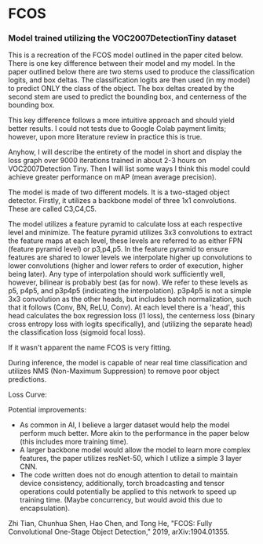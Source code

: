 # FCOS
### Model trained utilizing the VOC2007DetectionTiny dataset ###

This is a recreation of the FCOS model outlined in the paper cited below. There is one key difference between their model and my model. In the paper outlined below there are two
stems used to produce the classification logits, and box deltas. The classification logits are then used (in my model) to predict ONLY the class of the object. The box deltas created by the second stem are used to predict the bounding box, and centerness of the bounding box. 

This key difference follows a more intuitive approach and should yield better results. I could not tests due to Google Colab payment limits; however, upon more literature review in practice this is true.

Anyhow, I will describe the entirety of the model in short and display the loss graph over 9000 iterations trained in about 2-3 hours on VOC2007Detection Tiny. Then I will list some ways I think this model could achieve greater performance on mAP (mean average precision).

The model is made of two different models. It is a two-staged object detector.
Firstly, it utilizes a backbone model of three 1x1 convolutions. These are called C3,C4,C5. 

The model utilizes a feature pyramid to calculate loss at each respective level and minimize. The feature pyramid utilizes 3x3 convolutions to extract the feature maps at each level, these levels are referred to as either FPN (feature pyramid level) or p3,p4,p5. In the feature pyramid to ensure features are shared to lower levels we interpolate higher up convolutions to lower convolutions (higher and lower refers to order of execution, higher being later). Any type of interpolation should work sufficiently well, however, bilinear is probably best (as for now). We refer to these levels as p5, p4p5, and p3p4p5 (indicating the interpolation). p3p4p5 is not a simple 3x3 convolution as the other heads, but includes batch normalization, such that it follows (Conv, BN, ReLU, Conv). At each level there is a 'head', this head calculates the box regression loss (l1 loss), the centerness loss (binary cross entropy loss with logits specifically), and (utilizing the separate head) the classification loss (sigmoid focal loss). 

If it wasn't apparent the name FCOS is very fitting.

During inference, the model is capable of near real time classification and utilizes NMS (Non-Maximum Suppression) to remove poor object predictions.

Loss Curve:


Potential improvements:
- As common in AI, I believe a larger dataset would help the model perform much better. More akin to the performance in the paper below (this includes more training time).
- A larger backbone model would allow the model to learn more complex features, the paper utilizes resNet-50, which I utilize a simple 3 layer CNN.
- The code written does not do enough attention to detail to maintain device consistency, additionally, torch broadcasting and tensor operations could potentially be applied to this network to speed up training time. (Maybe concurrency, but would avoid this due to encapsulation).

Zhi Tian, Chunhua Shen, Hao Chen, and Tong He, "FCOS: Fully Convolutional One-Stage Object Detection," 2019, arXiv:1904.01355.

